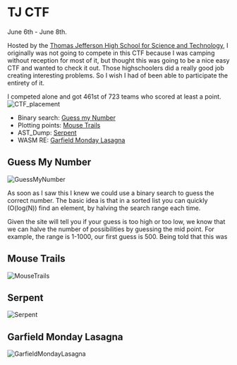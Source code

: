 # TJ CTF

June 6th - June 8th.

Hosted by the [Thomas Jefferson High School for Science and Technology](https://ctf.tjctf.org/), I originally was not going to compete in this CTF because I was camping without reception for most of it, but thought this was going to be a nice easy CTF and wanted to check it out. Those highschoolers did a really good job creating interesting problems. So I wish I had of been able to participate the entirety of it.

I competed alone and got 461st of 723 teams who scored at least a point.
![CTF_placement](https://github.com/user-attachments/assets/8e54a683-ce4a-4809-a9d1-38a41b185248)

- Binary search: [Guess my Number](#Guess-My-Number)
- Plotting points: [Mouse Trails](#Mouse-Trails)
- AST_Dump: [Serpent](#Serpent)
- WASM RE: [Garfield Monday Lasagna](#Garfield-Monday-Lasagna)

## Guess My Number
![GuessMyNumber](https://github.com/user-attachments/assets/7a18eade-720e-4699-9e8c-b8b771dbeba7)

As soon as I saw this I knew we could use a binary search to guess the correct number. The basic idea is that in a sorted list you can quickly (O(log(N)) find an element, by halving the search range each time. 

Given the site will tell you if your guess is too high or too low, we know that we can halve the number of possibilities by guessing the mid point. For example, the range is 1-1000, our first guess is 500. Being told that this was 

## Mouse Trails
![MouseTrails](https://github.com/user-attachments/assets/92e557d7-efde-44c3-96ca-88a1ac96087d)


## Serpent
![Serpent](https://github.com/user-attachments/assets/7dda53bc-b300-4e3d-8221-d1ad0a41a8ac)


## Garfield Monday Lasagna
![GarfieldMondayLasagna](https://github.com/user-attachments/assets/a5f2cb76-9285-40a9-9b3b-defa1441588d)
